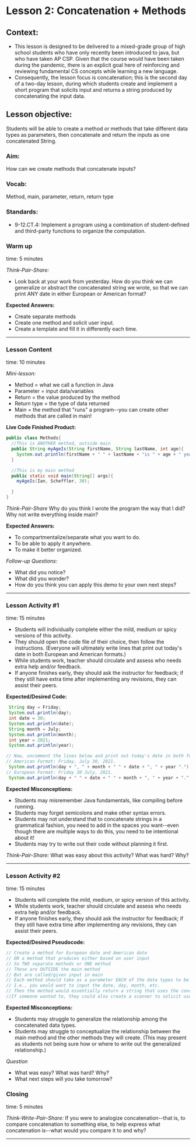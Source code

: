 # Lesson 2: Concatenation + Methods

## Context:
- This lesson is designed to be delivered to a mixed-grade group of high school students who have only recently been introduced to java, but who have taken AP CSP. Given that the course would have been taken during the pandemic, there is an explicit goal here of reinforcing and reviewing fundamental CS concepts while learning a new language.  
- Consequently, the lesson focus is concatenation; this is the second day of a two-day lesson, during which students create and implement a short program that solicits input and returns a string produced by concatenating the input data.

## Lesson objective:
Students will be able to create a method or methods that take different data types as parameters, then concatenate and return the inputs as one concatenated String.  

### Aim:
How can we create methods that concatenate inputs?

### Vocab:
Method, main, parameter, return, return type

### Standards:
- 9-12.CT.4: Implement a program using a combination of student-defined and third-party functions to organize the computation.

### Warm up
time: 5 minutes

*Think-Pair-Share:*
- Look back at your work from yesterday. How do you think we can generalize or abstract the concatenated string we wrote, so that we can print ANY date in either European or American format?

**Expected Answers:**
- Create separate methods
- Create one method and solicit user input.
- Create a template and fill it in differently each time.

---

### Lesson Content
time: 10 minutes

*Mini-lesson:*
- Method = what we call a function in Java
- Parameter = input data/variables
- Return = the value produced by the method
- Return type = the type of data returned
- Main = the method that "runs" a program--you can create other methods that are called in main!

**Live Code Finished Product:**

```Java
public class Methods{
  //This is ANOTHER method, outside main
  public String myAgeIs(String firstName, String lastName, int age){
    System.out.println(firstName + " " + lastName + "is " + age + " years old.");
  }

  //This is my main method
  public static void main(String[] args){
    myAgeIs(Ian, Scheffler, 30);

  }
}
```
*Think-Pair-Share* Why do you think I wrote the program the way that I did? Why not write everything inside main?

**Expected Answers:**
- To compartmentalize/separate what you want to do.
- To be able to apply it anywhere.
- To make it better organized.

*Follow-up Questions:*
- What did you notice?
- What did you wonder?
- How do you think you can apply this demo to your own next steps?

---

### Lesson Activity #1
time: 15 minutes

- Students will individually complete either the mild, medium or spicy versions of this activity.
- They should open the code file of their choice, then follow the instructions. (Everyone will ultimately write lines that print out today's date in both European and American formats.)
- While students work, teacher should circulate and assess who needs extra help and/or feedback.
- If anyone finishes early, they should ask the instructor for feedback; if they still have extra time after implementing any revisions, they can assist their peers.

**Expected/Desired Code:**
```java
 String day = Friday;
 System.out.println(day);
 int date = 30;
 System.out.println(date);
 String month = July;
 System.out.println(month);
 int year = 2021;
 System.out.println(year);

// Now, uncomment the lines below and print out today's date in both formats!
// American Format: Friday, July 30, 2021.
 System.out.println(day + ", " + month + " " + date + ", " + year ".");
// European Format: Friday 30 July, 2021.
 System.out.println(day + " " + date + " " + month + ", " + year + ".");
```

**Expected Misconceptions:**
- Students may misremember Java fundamentals, like compiling before running.
- Students may forget semicolons and make other syntax errors.
- Students may not understand that to concatenate strings in a grammatical fashion, you need to add in the spaces you want--even though there are multiple ways to do this, you need to be intentional about it!
- Students may try to write out their code without planning it first.

*Think-Pair-Share:*
What was easy about this activity? What was hard? Why?

---

### Lesson Activity #2
time: 15 minutes

- Students will complete the mild, medium, or spicy version of this activity.
- While students work, teacher should circulate and assess who needs extra help and/or feedback.
- If anyone finishes early, they should ask the instructor for feedback; if they still have extra time after implementing any revisions, they can assist their peers.

**Expected/Desired Pseudocode:**
```Java
// Create a method for European date and American date
// OR a method that produces either based on user input
// So TWO separate methods or ONE method
// These are OUTSIDE the main method
// But are called/given input in main
// Each method should take as a parameter EACH of the data types to be concatenated.
// I.e., you would want to input the date, day, month, etc.
// Then the method would essentially return a string that uses the concatenated string in activity 1 as a template.
//If someone wanted to, they could also create a scanner to solicit user input. (This is going to be an extension activity tomorrow.)
```

**Expected Misconceptions:**
- Students may struggle to generalize the relationship among the concatenated data types.
- Students may struggle to conceptualize the relationship between the main method and the other methods they will create. (This may present as students not being sure how or where to write out the generalized relationship.)

*Question*
- What was easy? What was hard? Why?
- What next steps will you take tomorrow?

### Closing
time: 5 minutes

*Think-Write-Pair-Share:*
If you were to analogize concatenation--that is, to compare concatenation to something else, to help express what concatenation is--what would you compare it to and why?

---
